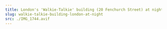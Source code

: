 ```yaml
---
title: London's 'Walkie-Talkie' building (20 Fenchurch Street) at night
slug: walkie-talkie-building-london-at-night
src: ./IMG_1744.avif
---
```

